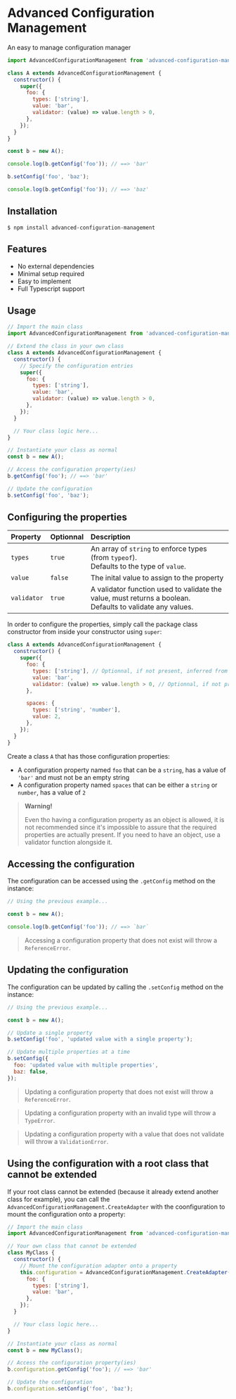 # Advanced Configuration Management

An easy to manage configuration manager

```javascript
import AdvancedConfigurationManagement from 'advanced-configuration-management';

class A extends AdvancedConfigurationManagement {
  constructor() {
    super({
      foo: {
        types: ['string'],
        value: 'bar',
        validator: (value) => value.length > 0,
      },
    });
  }
}

const b = new A();

console.log(b.getConfig('foo')); // ==> 'bar'

b.setConfig('foo', 'baz');

console.log(b.getConfig('foo')); // ==> 'baz'
```

## Installation

```shell
$ npm install advanced-configuration-management
```

## Features

- No external dependencies
- Minimal setup required
- Easy to implement
- Full Typescript support

## Usage

```javascript
// Import the main class
import AdvancedConfigurationManagement from 'advanced-configuration-management';

// Extend the class in your own class
class A extends AdvancedConfigurationManagement {
  constructor() {
    // Specify the configuration entries
    super({
      foo: {
        types: ['string'],
        value: 'bar',
        validator: (value) => value.length > 0,
      },
    });
  }

  // Your class logic here...
}

// Instantiate your class as normal
const b = new A();

// Access the configuration property(ies)
b.getConfig('foo'); // ==> 'bar'

// Update the configuration
b.setConfig('foo', 'baz');
```

## Configuring the properties

| Property    | Optionnal | Description                                                                                                    |
| :---------- | :-------- | :------------------------------------------------------------------------------------------------------------- |
| `types`     | `true`    | An array of `string` to enforce types (from `typeof`). <br> Defaults to the type of `value`.                   |
| `value`     | `false`   | The inital value to assign to the property                                                                     |
| `validator` | `true`    | A validator function used to validate the value, must returns a boolean. <br> Defaults to validate any values. |

In order to configure the properties, simply call the package class constructor from inside your constructor using `super`:

```javascript
class A extends AdvancedConfigurationManagement {
  constructor() {
    super({
      foo: {
        types: ['string'], // Optionnal, if not present, inferred from typeof `value`
        value: 'bar',
        validator: (value) => value.length > 0, // Optionnal, if not present, always validate the value to `true`
      },

      spaces: {
        types: ['string', 'number'],
        value: 2,
      },
    });
  }
}
```

Create a class `A` that has those configuration properties:

- A configuration property named `foo` that can be a `string`, has a value of `'bar'` and must not be an empty string
- A configuration property named `spaces` that can be either a `string` or `number`, has a value of `2`

> **Warning!**
>
> Even tho having a configuration property as an object is allowed, it is not recommended since it's impossible to assure that the required properties are actually present. If you need to have an object, use a validator function alongside it.

## Accessing the configuration

The configuration can be accessed using the `.getConfig` method on the instance:

```javascript
// Using the previous example...

const b = new A();

console.log(b.getConfig('foo')); // ==> `bar`
```

> Accessing a configuration property that does not exist will throw a `ReferenceError`.

## Updating the configuration

The configuration can be updated by calling the `.setConfig` method on the instance:

```javascript
// Using the previous example...

const b = new A();

// Update a single property
b.setConfig('foo', 'updated value with a single property');

// Update multiple properties at a time
b.setConfig({
  foo: 'updated value with multiple properties',
  baz: false,
});
```

> Updating a configuration property that does not exist will throw a `ReferenceError`.

> Updating a configuration property with an invalid type will throw a `TypeError`.

> Updating a configuration property with a value that does not validate will throw a `ValidationError`.

## Using the configuration with a root class that cannot be extended

If your root class cannot be extended (because it already extend another class for example), you can call the `AdvancedConfigurationManagement.CreateAdapter` with the coonfiguration to mount the configuration onto a property:

```javascript
// Import the main class
import AdvancedConfigurationManagement from 'advanced-configuration-management';

// Your own class that cannot be extended
class MyClass {
  constructor() {
    // Mount the configuration adapter onto a property
    this.configuration = AdvancedConfigurationManagement.CreateAdapter({
      foo: {
        types: ['string'],
        value: 'bar',
      },
    });
  }

  // Your class logic here...
}

// Instantiate your class as normal
const b = new MyClass();

// Access the configuration property(ies)
b.configuration.getConfig('foo'); // ==> 'bar'

// Update the configuration
b.configuration.setConfig('foo', 'baz');
```
